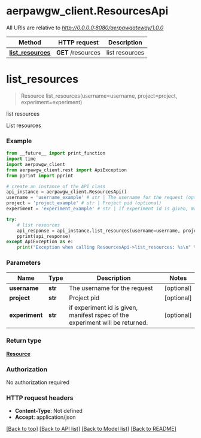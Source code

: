 # aerpawgw_client.ResourcesApi

All URIs are relative to *http://0.0.0.0:8080/aerpawgateway/1.0.0*

Method | HTTP request | Description
------------- | ------------- | -------------
[**list_resources**](ResourcesApi.md#list_resources) | **GET** /resources | list resources

# **list_resources**
> Resource list_resources(username=username, project=project, experiment=experiment)

list resources

List resources

### Example
```python
from __future__ import print_function
import time
import aerpawgw_client
from aerpawgw_client.rest import ApiException
from pprint import pprint

# create an instance of the API class
api_instance = aerpawgw_client.ResourcesApi()
username = 'username_example' # str | The username for the request (optional)
project = 'project_example' # str | Project pid (optional)
experiment = 'experiment_example' # str | if experiment id is given, manifest rspec of the experiment will be returned. (optional)

try:
    # list resources
    api_response = api_instance.list_resources(username=username, project=project, experiment=experiment)
    pprint(api_response)
except ApiException as e:
    print("Exception when calling ResourcesApi->list_resources: %s\n" % e)
```

### Parameters

Name | Type | Description  | Notes
------------- | ------------- | ------------- | -------------
 **username** | **str**| The username for the request | [optional] 
 **project** | **str**| Project pid | [optional] 
 **experiment** | **str**| if experiment id is given, manifest rspec of the experiment will be returned. | [optional] 

### Return type

[**Resource**](Resource.md)

### Authorization

No authorization required

### HTTP request headers

 - **Content-Type**: Not defined
 - **Accept**: application/json

[[Back to top]](#) [[Back to API list]](../README.md#documentation-for-api-endpoints) [[Back to Model list]](../README.md#documentation-for-models) [[Back to README]](../README.md)

